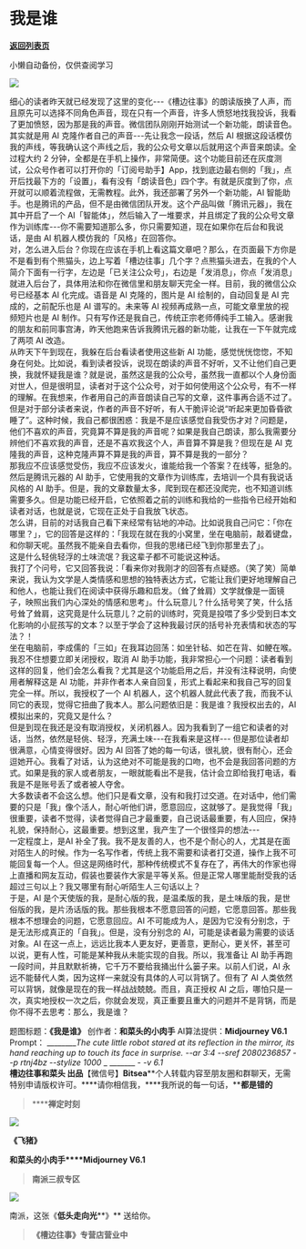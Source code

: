 # 我是谁

[**返回列表页**](/gzh/槽边往事)

小懒自动备份，仅供查阅学习

![](https://mmbiz.qpic.cn/mmbiz_jpg/Ia6gU9JNtkrJIBwgnPGj0SDrAd61vibTdTyBVzicHGicYPDolGCfuv2ibmeyzao1DNUdPJGzQfETibMibg9oII2LAPqg/640?wx_fmt=jpeg&from;=appmsg)

细心的读者昨天就已经发现了这里的变化---《槽边往事》的朗读版换了人声，而且原先可以选择不同角色声音，现在只有一个声音，许多人愤怒地找我投诉，我看了更加愤怒，因为那是我的声音。微信团队刚刚开始测试一个新功能，朗读音色。其实就是用
AI 克隆作者自己的声音---先让我念一段话，然后 AI 根据这段话模仿我的声线，等我确认这个声线之后，我的公众号文章以后就用这个声音来朗读。全过程大约 2
分钟，全都是在手机上操作，非常简便。这个功能目前还在灰度测试，公众号作者可以打开你的「订阅号助手】App，找到底边最右侧的「我」，点开后找最下方的「设置」，看有没有「朗读音色」四个字。有就是灰度到了你，点开就可以顺着流程做，无需教程。此外，我还部署了另外一个新功能，AI
智能助手。也是腾讯的产品，但不是由微信团队开发。这个产品叫做「腾讯元器」，我在其中开启了一个
AI「智能体」，然后输入了一堆要求，并且绑定了我的公众号文章作为训练库---你不需要知道那么多，你只需要知道，现在如果你在后台和我说话，是由 AI
机器人模仿我的「风格」在回答你。  
对，怎么进入后台？你现在应该在手机上看这篇文章吧？那么，在页面最下方你是不是看到有个熊猫头，边上写着「槽边往事」几个字？点熊猫头进去，在我的个人简介下面有一行字，左边是「已关注公众号」，右边是「发消息」，你点「发消息」就进入后台了，具体用法和你在微信里和朋友聊天完全一样。目前，我的微信公众号已经基本
AI 化完成。语音是 AI 克隆的，图片是 AI 绘制的，自动回复是 AI 完成的，之前配乐也是 AI 谱写的。未来等 AI
视频再成熟一点，可能文章里放的视频短片也是 AI
制作。只有写作还是我自己，传统正宗老师傅纯手工输入。感谢我的朋友和前同事宫涛，昨天他跑来告诉我腾讯元器的新功能，让我在一下午就完成了两项 AI 改造。  
从昨天下午到现在，我躲在后台看读者使用这些新 AI
功能，感觉恍恍惚惚，不知身在何处。比如说，看到读者投诉，说现在朗读的声音不好听，又不让他们自己更换，我就怀疑我是谁？就是说，虽然这是我的公众号，虽然我一直都以个人身份面对世人，但是很明显，读者对于这个公众号，对于如何使用这个公众号，有不一样的理解。在我想来，作者用自己的声音朗读自己写的文章，这件事再合适不过了。但是对于部分读者来说，作者的声音不好听，有人干脆评论说“听起来更加昏昏欲睡了”。这种时候，我自己都很困惑：我是不是应该感觉自我受伤才对？问题是，他们不喜欢的声音，究竟算不算是我的声音呢？如果是我自己朗读，那么我需要分辨他们不喜欢我的声音，还是不喜欢我这个人，声音算不算是我？但现在是
AI 克隆我的声音，这种克隆声算不算是我的声音，算不算是我的一部分？  
那我应不应该感觉受伤，我应不应该发火，谁能给我一个答案？在线等，挺急的。  
然后是腾讯元器的 AI 助手，它使用我的文章作为训练库，去培训一个具有我说话风格的 AI
助手。但是，我的文章数量太多，爬到现在都还没爬完，也不知道训练需要多久。但是功能已经开启，它依照着之前的训练和我给的一些指令已经开始和读者对话，也就是说，它现在正处于自我放飞状态。  
怎么讲，目前的对话我自己看下来经常有钻地的冲动。比如说我自己问它：「你在哪里？」，它的回答是这样的：「我现在就在我的小窝里，坐在电脑前，敲着键盘，和你聊天呢。虽然我不能亲自去看你，但我的思绪已经飞到你那里去了」。  
这是什么轻佻轻浮的土味流氓？我这辈子都不可能说这种话。  
我打了个问号，它又回答我说：「看来你对我刚才的回答有点疑惑。（笑了笑）简单来说，我认为文学是人类情感和思想的独特表达方式，它能让我们更好地理解自己和他人，也能让我们在阅读中获得乐趣和启发。（耸了耸肩）文学就像是一面镜子，映照出我们内心深处的情感和思考」。什么玩意儿？什么括号笑了笑，什么括号耸了耸肩，这究竟是什么玩意儿？之前的训练时，究竟是投喂了多少受到日本文化影响的小屁孩写的文本？以至于学会了这种我最讨厌的括号补充表情和状态的写法？！  
坐在电脑前，李成儒的「三如」在我耳边回荡：如坐针毡、如芒在背、如鲠在喉。我忍不住想要立即关闭授权，取消 AI
助手功能，我非常担心一个问题：读者看到这样的回复，他们会怎么看我？尤其是这个功能启用之后，并没有注释说明，向使用者解释这是 AI
功能，并非作者本人亲自回复，形式上看起来和我自己写的回复完全一样。所以，我授权了一个 AI
机器人，这个机器人就此代表了我，而我不认同它的表现，觉得它扭曲了我本人。那么问题依旧是：我是谁？我授权出去的，AI 模拟出来的，究竟又是什么？  
但是到现在我还是没有取消授权，关闭机器人。因为我看到了一组它和读者的对话，当然，依然是轻佻、轻浮，充满土味---在我看来是这样---
但是那位读者却很满意，心情变得很好。因为 AI
回答了她的每一句话，很礼貌，很有耐心，还会逗她开心。我看了对话，认为这绝对不可能是我的口吻，也不会是我回答问题的方式。如果是我的家人或者朋友，一眼就能看出不是我，估计会立即给我打电话，看我是不是账号丢了或者被人夺舍。  
大多数读者不会这么想。他们只是看文章，没有和我打过交道。在对话中，他们需要的只是「我」像个活人，耐心听他们讲，愿意回应，这就够了。是我觉得「我」很重要，读者不觉得，读者觉得自己才最重要，自己说话最重要，有人回应，保持礼貌，保持耐心，这最重要。想到这里，我产生了一个很怪异的想法---  
一定程度上，是AI
补全了我。我不是友善的人，也不是个耐心的人，尤其是在面对陌生人的时候。作为一名写作者，传统上我不需要和读者打交道，操作上我不可能回复每一个人。但这是网络时代，那种传统模式不复存在了，再伟大的作家也得上直播和网友互动，假装也要装作大家是平等关系。但是正常人哪里能耐受我的话超过三句以上？我又哪里有耐心听陌生人三句话以上？  
于是，AI
是个天使版的我，是耐心版的我，是温柔版的我，是土味版的我，是世俗版的我，是片汤话版的我。那些我根本不愿意回答的问题，它愿意回答。那些我根本不想理会的问题，它愿意回应。AI
不可能成为人，是因为它没有分别念，于是无法形成真正的「自我」。但是，没有分别念的 AI，可能是读者最为需要的谈话对象。AI
在这一点上，远远比我本人更友好，更善意，更耐心，更关怀，甚至可以说，更有人性，可能是某种我从未能实现的自我。所以，我准备让 AI
助手再跑一段时间，并且默默祈祷，它千万不要给我捅出什么篓子来。以前人们说，AI 永远不能替代人类，因为这样一来就没有具体的人可以背锅了。但有了 AI
人类依然可以背锅，就像是现在的我一样战战兢兢。而且，真正授权 AI
之后，哪怕只是一次，真实地授权一次之后，你就会发现，真正重要且重大的问题并不是背锅，而是你不得不去思考：那么，我是谁？

  

题图标题：**《我是谁》** 创作者：**和菜头的小肉手** AI算法提供：**Midjourney V6.1** Prompt： _________The
cute little robot stared at its reflection in the mirror, its hand reaching up
to touch its face in surprise. --ar 3:4 --sref 2080236857 --p rtnj4bz
--stylize 1000_ _ _______ __-_ -v 6.1_  
**槽边往事****和菜头
出品******【微信号】****Bitsea******个人转载内容至朋友圈和群聊天，无需特别申请版权许可。****请你相信我，****我所说的每一句话，****都是错的**

> ******禅定时刻**

![](https://mmbiz.qpic.cn/mmbiz_jpg/Ia6gU9JNtkrJIBwgnPGj0SDrAd61vibTdJ5a48cSAzFicHBLo2iccloFzpe0DvVW6e1NXDhW6KicFJ02QGG5QvicToQ/640?wx_fmt=jpeg&from;=appmsg)

**《飞猪》**

**和菜头的小肉手****Midjourney V6.1**

> **南派三叔专区**

![](https://mmbiz.qpic.cn/mmbiz_jpg/Ia6gU9JNtkqBPKEm9Hib1SIvDehevy8TYdnDibDgiaib5Kcqpu9knH5Mfl9NYYiaa43xh50fXx90mDBjmlm8Xd4t9vQ/640?wx_fmt=jpeg&from;=appmsg)

南派，这张《**低头走向光****》** 送给你。

> **《槽边往事》专营店营业中**

